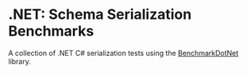 # .NET: Schema Serialization Benchmarks
A collection of .NET C# serialization tests using the [BenchmarkDotNet](https://github.com/dotnet/BenchmarkDotNet) library.



